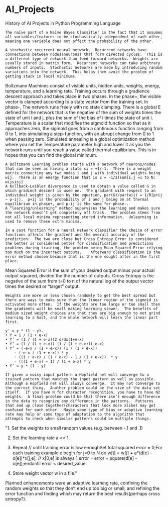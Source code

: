 # AI_Projects
History of AI Projects in Python Programming Language


	The naïve part of a Naïve Bayes Classifier is the fact that it assumes all variables/features to be stochastically independent of each other, meaning one variable does not affect the probability of the other.

	A stochastic recurrent neural network.  Recurrent networks have connections between nodes(neurons) that form directed cycles.  This is a different type of network than feed forward networks.  Weights are usually stored in matrix form.  Recurrent networks can take arbitrary numbers of inputs.  Stochastic networks are made by introducing random variations into the network.  This helps them avoid the problem of getting stuck in local minimums.
Boltzmann Machines consist of visible units, hidden units, weights, energy, temperature, and a learning rate.  Training occurs through a gradience descent approach and takes place in two phases.  In the phase+­, the visible vector is clamped according to a state vector from the training set.  In phase-, The network runs freely with no state clamping.
	There is a global E defined for the network that is the negative of the sum of weights times the state of unit i and j, plus the sum of the bias of i times the state of unit i.
	Temperature is a scalar that modifies the sigmoid function so that as it approaches zero, the sigmoid goes from a continuous function ranging from 0 to 1, into simulating a step-function, with an abrupt change from 0 to 1 when passing zero.
	Simulated annealing is a global optimization method where you set the Temperature parameter high and lower it as you the network runs until you reach a value called thermal equilibrium.  This is in hopes that you can find the global minimum.

	A Boltzmann Learning problem starts with a network of neurons/nodes that can be seen as having a state si = +1/-1.  There is a weight matrix connecting any two nodes i and j with individual weights being wij.  There is an energy function that is E = -1/2(sum[i,j =1 to N: wijsisj]
	A Kullback-Leibler divergence is used to obtain a value called G in which gradient descent is used on.  The gradient with respect to an individual weight is given by the equation, par(G)/par(wij) = 1/R[p­+ij – p-ij].  p+ij is the probability of i and j being on at thermal equilibrium in phase+, and p-ij is the same for phase-.
	A “learning/unlearning” method supervises the learning and makes sure the network doesn’t get completely off track.  The problem stems from not all local minima representing stored information.  Unlearning is used to remove these extra minima. 

	In a cost function for a neural network classifier the choice of error functions affects the gradient and the overall accuracy of the prediction.  The two are close but Cross Entropy Error is considered the better is considered better for classification and predictions problems during training, the problem being Mean Squared Error relying too much on the incorrect outputs.    Afterward classification is the error method chosen because that is the one sought after in the first place. 
Mean Squared Error is the sum of your desired output minus your actual output squared, divided the the number of outputs.
Cross Entropy is the negative of the sum from t=0 to n of the natural log of the output vector times the desired or “target” output.

	Weights are more or less chosen randomly to get the best spread but there are ways to make sure that the linear region of the sigmoid is activated more often.  If the weights are too large or too small then the gradients will be small making learning slower.  The benefits of medium sized weight choices are that they are big enough to not grind learning to a halt, and the whole network will learn the linear part first.

	y' = y * (1 – y).
    • Y = 1 / (1 + e-x)
    • Y’ = (1 / (1 + e-x))2 d/dx(1+e-x)
    • Y’ = (1 / (1 + e-x)) (1 / (1 + e-x))(-e-x)
    • Y’ = (-e-x / (1 + e-x)) (1 / (1 + e-x))
        ◦ (-e-x / (1 + e-x)) * y
        ◦ ((1 + e-x) / (1 + e-x) - 1 / (1 + e-x))  * y
        ◦ (((1 + e-x) – 1) / (1 + e-x) * y
    • Y’ = y * (1 – y)

	If given a noisy input pattern a Hopfield net will converge to a trained pattern that matches the input pattern as well as possible.  Although a Hopfield net will always converge.  It may not converge to the correct thing.  Another problem could be the size of the data set itself.  If you have N for character recognition, you have to have N2 weights.  A final problem could be that there isn’t enough difference in the data to recognize any difference in the patterns.  Patterns that end up close together(characters that look more alike) may get confused for each other.  Maybe some type of bias or adaptive learning rate may help or some type of adaptation to the algorithm that attempts to check when similar patterns could be multiple things.

"1. Set the weights to small random values (e.g. between -.1 and .1)

2. Set the learning rate a << 1.

3. Repeat // until training error is low enoughSet total squared error = 0;For each training example e begin 
for j=0 to N do w[j] = w[j] + a*(d[e] - o[e])*x[j,e]; // x[0,e] is always 1
error = error + square(d[e] - o[e]);enduntil error < desired_value.

4. Store weight vector w in a file."


 Planned enhancements were an adaptive learning rate, confining the random weights so that they don’t end up too big or small, and refining the error function and finding which may return the best results(perhaps cross entropy?).

